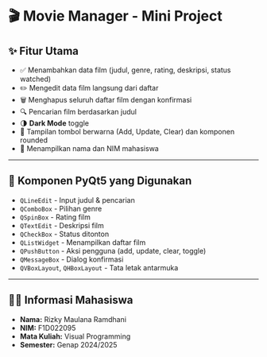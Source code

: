 # 🎬 Movie Manager - Mini Project

## ✨ Fitur Utama

- ✅ Menambahkan data film (judul, genre, rating, deskripsi, status watched)
- ✏️ Mengedit data film langsung dari daftar
- 🗑️ Menghapus seluruh daftar film dengan konfirmasi
- 🔍 Pencarian film berdasarkan judul
- 🌗 **Dark Mode** toggle
- 🎨 Tampilan tombol berwarna (Add, Update, Clear) dan komponen rounded
- 📃 Menampilkan nama dan NIM mahasiswa

---

## 🧩 Komponen PyQt5 yang Digunakan

- `QLineEdit` - Input judul & pencarian
- `QComboBox` - Pilihan genre
- `QSpinBox` - Rating film
- `QTextEdit` - Deskripsi film
- `QCheckBox` - Status ditonton
- `QListWidget` - Menampilkan daftar film
- `QPushButton` - Aksi pengguna (add, update, clear, toggle)
- `QMessageBox` - Dialog konfirmasi
- `QVBoxLayout`, `QHBoxLayout` - Tata letak antarmuka

---

## 👨‍🎓 Informasi Mahasiswa

- **Nama:** Rizky Maulana Ramdhani
- **NIM:** F1D022095
- **Mata Kuliah:** Visual Programming
- **Semester:** Genap 2024/2025
